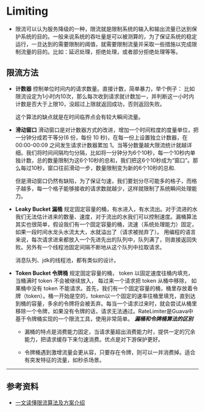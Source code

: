 # Limiting
  - 限流可以认为服务降级的一种，限流就是限制系统的输入和输出流量已达到保护系统的目的。一般来说系统的吞吐量是可以被测算的，为了保证系统的稳定运行，一旦达到的需要限制的阈值，就需要限制流量并采取一些措施以完成限制流量的目的。比如：延迟处理，拒绝处理，或者部分拒绝处理等等。

## 限流方法
  - **计数器**
    控制单位时间内的请求数量。直接计数，简单暴力，举个例子：
    比如限流设定为1小时内10次，那么每次收到请求就计数加一，并判断这一小时内计数是否大于上限10，没超过上限就返回成功，否则返回失败。

    这个算法的缺点就是在时间临界点会有较大瞬间流量。
  > 
  - **滑动窗口**
    滑动窗口是对计数器方式的改进，增加一个时间粒度的度量单位，把一分钟分成若干等分(6 份，每份 10 秒)，在每一份上设置独立计数器，在 00:00-00:09 之间发生请求计数器累加 1。当等分数量越大限流统计就越详细。我们将时间间隔均匀分隔，比如将一分钟分为6个10秒，每一个10秒内单独计数，总的数量限制为这6个10秒的总和，我们把这6个10秒成为“窗口”。那么每过10秒，窗口往前滑动一步，数量限制变为新的6个10秒的总和.
    >
    但是滑动窗口仍然有缺陷，为了保证匀速，我们要划分尽可能多的格子，而格子越多，每一个格子能够接收的请求数就越少，这样就限制了系统瞬间处理能力。

  >
  - **Leaky Bucket 漏桶**
    规定固定容量的桶，有水进入，有水流出。对于流进的水我们无法估计进来的数量、速度，对于流出的水我们可以控制速度。漏桶算法其实也很简单，假设我们有一个固定容量的桶，流速（系统处理能力）固定，如果一段时间水龙头水流太大，水就溢出了（请求被抛弃了）。
    用编程的语言来说，每次请求进来都放入一个先进先出的队列中，队列满了，则直接返回失败。另外有一个线程池固定间隔不断地从这个队列中拉取请求。
    > 
    消息队列、jdk的线程池，都有类似的设计。
    > 
  - **Token Bucket 令牌桶**
    规定固定容量的桶， token 以固定速度往桶内填充， 当桶满时 token 不会被继续放入， 每过来一个请求把 token 从桶中移除， 如果桶中没有 token 不能请求。首先，我们有一个固定容量的桶，桶里存放着令牌（token）。桶一开始是空的，token以一个固定的速率往桶里填充，直到达到桶的容量，多余的令牌将会被丢弃。每当一个请求过来时，就会尝试从桶里移除一个令牌，如果没有令牌的话，请求无法通过。RateLimiter是Guava中基于令牌桶实现的一个限流工具，使用非常简单。
    ***漏桶和令牌桶算法的区别*** 
    - 漏桶的特点是消费能力固定，当请求量超出消费能力时，提供一定的冗余能力，把请求缓存下来匀速消费。优点是对下游保护更好。
    
    - 令牌桶遇到激增流量会更从容，只要存在令牌，则可以一并消费掉。适合有突发特征的流量，如秒杀场景。
   

  
  ---
  ## 参考资料
  - [一文读懂限流算法及方案介绍](https://www.toutiao.com/article/7205013907977650692/?app=news_article&timestamp=1677564251&use_new_style=1&req_id=202302281404117443159DA6B61E0079FC&group_id=7205013907977650692&share_token=3B78123E-1776-4456-9601-BCB35E4B5F8C&tt_from=weixin&utm_source=weixin&utm_medium=toutiao_ios&utm_campaign=client_share&wxshare_count=1&source=m_redirect)
